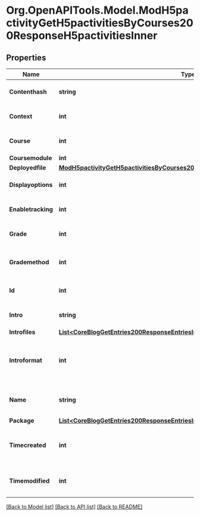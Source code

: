 # Org.OpenAPITools.Model.ModH5pactivityGetH5pactivitiesByCourses200ResponseH5pactivitiesInner

## Properties

Name | Type | Description | Notes
------------ | ------------- | ------------- | -------------
**Contenthash** | **string** | Sha1 hash of file content. | [optional] [default to "null"]
**Context** | **int** | context | [optional] [default to null]
**Course** | **int** | Course id this h5p activity is part of. | [optional] [default to null]
**Coursemodule** | **int** | coursemodule | [optional] 
**Deployedfile** | [**ModH5pactivityGetH5pactivitiesByCourses200ResponseH5pactivitiesInnerDeployedfile**](ModH5pactivityGetH5pactivitiesByCourses200ResponseH5pactivitiesInnerDeployedfile.md) |  | [optional] 
**Displayoptions** | **int** | H5P Button display options. | [optional] [default to 0]
**Enabletracking** | **int** | Enable xAPI tracking. | [optional] [default to 1]
**Grade** | **int** | The maximum grade for submission. | [optional] [default to 0]
**Grademethod** | **int** | Which H5P attempt is used for grading. | [optional] [default to 1]
**Id** | **int** | The primary key of the record. | [optional] 
**Intro** | **string** | H5P activity description. | [optional] [default to ""]
**Introfiles** | [**List&lt;CoreBlogGetEntries200ResponseEntriesInnerSummaryfilesInner&gt;**](CoreBlogGetEntries200ResponseEntriesInnerSummaryfilesInner.md) |  | [optional] 
**Introformat** | **int** | intro format (1 &#x3D; HTML, 0 &#x3D; MOODLE, 2 &#x3D; PLAIN, or 4 &#x3D; MARKDOWN) | [optional] [default to 0]
**Name** | **string** | The name of the activity module instance. | [optional] [default to "null"]
**Package** | [**List&lt;CoreBlogGetEntries200ResponseEntriesInnerSummaryfilesInner&gt;**](CoreBlogGetEntries200ResponseEntriesInnerSummaryfilesInner.md) |  | [optional] 
**Timecreated** | **int** | Timestamp of when the instance was added to the course. | [optional] [default to null]
**Timemodified** | **int** | Timestamp of when the instance was last modified. | [optional] [default to null]

[[Back to Model list]](../README.md#documentation-for-models) [[Back to API list]](../README.md#documentation-for-api-endpoints) [[Back to README]](../README.md)

